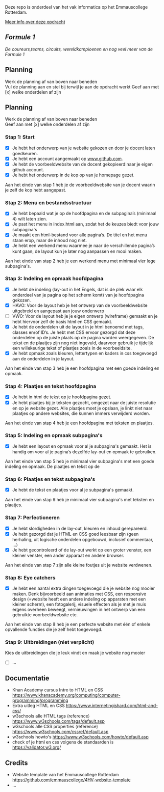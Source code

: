 Deze repo is onderdeel van het vak informatica op het Emmauscollege Rotterdam.

[Meer info over deze opdracht](https://informatica.emmauscollege.nl/)

## *Formule 1*

*De coureurs,teams, circuits, wereldkampioenen en nog veel meer van de Formule 1*

## Planning
Werk de planning af van boven naar beneden<br>
Vul de planning aan en stel bij terwijl je aan de opdracht werkt
Geef aan met [x] welke onderdelen af zijn

## Planning
Werk de planning af van boven naar beneden<br>
Geef aan met [x] welke onderdelen af zijn

### Stap 1: Start 
- [x] Je hebt het onderwerp van je website gekozen en door je docent laten goedkeuren. 
- [x] Je hebt een account aangemaakt op www.github.com.
- [x] Je hebt de voorbeeldwebsite van de docent gekopieerd naar je eigen github account. 
- [x] Je hebt het onderwerp in de kop op van je homepage gezet.

Aan het einde van stap 1 heb je de voorbeeldwebsite van je docent waarin je zelf de kop hebt aangepast.

### Stap 2: Menu en bestandsstructuur
- [x] Je hebt bepaald wat je op de hoofdpagina en de subpagina’s (minimaal 4) wilt laten zien.
- [x] Je past het menu in index.html aan, zodat het de keuzes biedt voor jouw subpagina's
- [x] Je maakt een html-bestand voor alle pagina’s. De titel en het menu staan erop, maar de inhoud nog niet. 
- [x] Je hebt een werkend menu waarmee je naar de verschillende pagina’s kunt gaan, de layout kun je later nog aanpassen en mooi maken. 

Aan het einde van stap 2 heb je een werkend menu met minimaal vier lege subpagina's.

### Stap 3: Indeling en opmaak hoofdpagina
- [x] Je hebt de indeling (lay-out in het Engels, dat is de plek waar elk onderdeel van je pagina op het scherm komt) van je hoofdpagina gekozen.
- [x] HAVO: Voor de layout heb je het ontwerp van de voorbeeldwebsite uitgebreid en aangepast aan jouw onderwerp 
- [ ] VWO: Voor de layout heb je je eigen ontwerp (wireframe) gemaakt en je hebt hiervoor zelf de basis html en CSS gemaakt.
- [x] Je hebt de onderdelen uit de layout in je html benoemd met tags, classes en/of ID’s. Je hebt met CSS ervoor gezorgd dat deze onderdelen op de juiste plaats op de pagina worden weergegeven. De tekst en de plaatjes zijn nog niet ingevuld, daarvoor gebruik je tijdelijk een willekeurige tekst of plaatjes zoals in de voorbeeldsite.
- [x] Je hebt opmaak zoals kleuren, lettertypen en kaders in css toegevoegd aan de onderdelen in je layout.

Aan het einde van stap 3 heb je een hoofdpagina met een goede indeling en opmaak. 

### Stap 4: Plaatjes en tekst hoofdpagina
- [x] Je hebt in html de tekst op je hoofdpagina gezet. 
- [x] Je hebt plaatjes bij je teksten gezocht, omgezet naar de juiste resolutie en op je website gezet. Alle plaatjes moet je opslaan, je linkt niet naar plaatjes op andere websites, die kunnen immers verwijderd worden. 

Aan het einde van stap 4 heb je een hoofdpagina met teksten en plaatjes.

### Stap 5: Indeling en opmaak subpagina's
- [x] Je hebt een layout en opmaak voor al je subpagina's gemaakt. Het is handig om voor al je pagina’s dezelfde lay-out en opmaak te gebruiken. 

Aan het einde van stap 5 heb je minimaal vier subpagina's met een goede indeling en opmaak. De plaatjes en tekst op de

### Stap 6: Plaatjes en tekst subpagina's
- [x] Je hebt de tekst en plaatjes voor al je subpagina's gemaakt.

Aan het einde van stap 6 heb je minimaal vier subpagina's met teksten en plaatjes.

### Stap 7: Perfectioneren 
- [x] Je hebt slordigheden in de lay-out, kleuren en inhoud gerepareerd. 
- [x] Je hebt gezorgd dat je HTML en CSS goed leesbaar zijn (geen herhaling, uit logische onderdelen opgebouwd, inclusief commentaar, …)
- [x] Je hebt gecontroleerd of de lay-out werkt op een groter venster, een kleiner venster, een ander apparaat en andere browser. 

Aan het einde van stap 7 zijn alle kleine foutjes uit je website verdwenen.

### Stap 8: Eye catchers 
- [x] Je hebt een aantal extra dingen toegevoegd die je website nog mooier maken. Denk bijvoorbeeld aan animaties met CSS, een responsive design (=website heeft een andere indeling op apparaten met een kleiner scherm), een fotogalerij, visuele effecten als je met je muis ergens overheen beweegt, vernieuwingen in het ontwerp van een gebruikte voorbeeldwebsite etc.

Aan het einde van stap 8 heb je een perfecte website met één of enkele opvallende functies die je zelf hebt toegevoegd.

### Stap 9: Uitbreidingen (niet verplicht)
Kies de uitbreidingen die je leuk vindt en maak je website nog mooier
- [ ] ...

## Documentatie
- Khan Academy cursus Intro to HTML en CSS 
https://www.khanacademy.org/computing/computer-programming/programming
- Extra uitleg HTML en CSS
https://www.internetingishard.com/html-and-css/
- w3schools alle HTML tags (reference)
https://www.w3schools.com/tags/default.asp
- w3schools alle CSS properties (reference)
https://www.w3schools.com/cssref/default.asp
- w3schools howto's 
https://www.w3schools.com/howto/default.asp
- check of je html en css volgens de standaarden is
https://validator.w3.org/

## Credits
- Website template van het Emmauscollege Rotterdam https://github.com/emmauscollege/4HV-website-template
- ...
